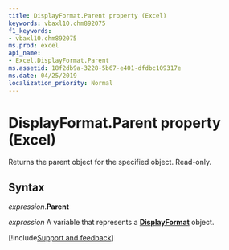 ```yaml
---
title: DisplayFormat.Parent property (Excel)
keywords: vbaxl10.chm892075
f1_keywords:
- vbaxl10.chm892075
ms.prod: excel
api_name:
- Excel.DisplayFormat.Parent
ms.assetid: 18f2db9a-3228-5b67-e401-dfdbc109317e
ms.date: 04/25/2019
localization_priority: Normal
---
```



# DisplayFormat.Parent property (Excel)

Returns the parent object for the specified object. Read-only.


## Syntax

_expression_.**Parent**

_expression_ A variable that represents a **[DisplayFormat](Excel.DisplayFormat.md)** object.




[!include[Support and feedback](~/includes/feedback-boilerplate.md)]